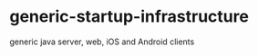 generic-startup-infrastructure
==============================

generic java server, web, iOS and Android clients
